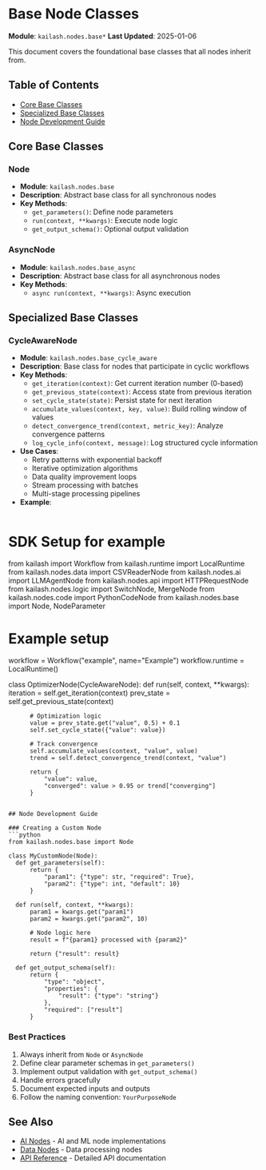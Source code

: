 # Base Node Classes

**Module**: `kailash.nodes.base*`
**Last Updated**: 2025-01-06

This document covers the foundational base classes that all nodes inherit from.

## Table of Contents
- [Core Base Classes](#core-base-classes)
- [Specialized Base Classes](#specialized-base-classes)
- [Node Development Guide](#node-development-guide)

## Core Base Classes

### Node
- **Module**: `kailash.nodes.base`
- **Description**: Abstract base class for all synchronous nodes
- **Key Methods**:
  - `get_parameters()`: Define node parameters
  - `run(context, **kwargs)`: Execute node logic
  - `get_output_schema()`: Optional output validation

### AsyncNode
- **Module**: `kailash.nodes.base_async`
- **Description**: Abstract base class for all asynchronous nodes
- **Key Methods**:
  - `async run(context, **kwargs)`: Async execution

## Specialized Base Classes

### CycleAwareNode
- **Module**: `kailash.nodes.base_cycle_aware`
- **Description**: Base class for nodes that participate in cyclic workflows
- **Key Methods**:
  - `get_iteration(context)`: Get current iteration number (0-based)
  - `get_previous_state(context)`: Access state from previous iteration
  - `set_cycle_state(state)`: Persist state for next iteration
  - `accumulate_values(context, key, value)`: Build rolling window of values
  - `detect_convergence_trend(context, metric_key)`: Analyze convergence patterns
  - `log_cycle_info(context, message)`: Log structured cycle information
- **Use Cases**:
  - Retry patterns with exponential backoff
  - Iterative optimization algorithms
  - Data quality improvement loops
  - Stream processing with batches
  - Multi-stage processing pipelines
- **Example**:
  ```python
# SDK Setup for example
from kailash import Workflow
from kailash.runtime import LocalRuntime
from kailash.nodes.data import CSVReaderNode
from kailash.nodes.ai import LLMAgentNode
from kailash.nodes.api import HTTPRequestNode
from kailash.nodes.logic import SwitchNode, MergeNode
from kailash.nodes.code import PythonCodeNode
from kailash.nodes.base import Node, NodeParameter

# Example setup
workflow = Workflow("example", name="Example")
workflow.runtime = LocalRuntime()

  class OptimizerNode(CycleAwareNode):
      def run(self, context, **kwargs):
          iteration = self.get_iteration(context)
          prev_state = self.get_previous_state(context)

          # Optimization logic
          value = prev_state.get("value", 0.5) + 0.1
          self.set_cycle_state({"value": value})

          # Track convergence
          self.accumulate_values(context, "value", value)
          trend = self.detect_convergence_trend(context, "value")

          return {
              "value": value,
              "converged": value > 0.95 or trend["converging"]
          }

  ```

## Node Development Guide

### Creating a Custom Node
```python
from kailash.nodes.base import Node

class MyCustomNode(Node):
    def get_parameters(self):
        return {
            "param1": {"type": str, "required": True},
            "param2": {"type": int, "default": 10}
        }

    def run(self, context, **kwargs):
        param1 = kwargs.get("param1")
        param2 = kwargs.get("param2", 10)

        # Node logic here
        result = f"{param1} processed with {param2}"

        return {"result": result}

    def get_output_schema(self):
        return {
            "type": "object",
            "properties": {
                "result": {"type": "string"}
            },
            "required": ["result"]
        }

```

### Best Practices
1. Always inherit from `Node` or `AsyncNode`
2. Define clear parameter schemas in `get_parameters()`
3. Implement output validation with `get_output_schema()`
4. Handle errors gracefully
5. Document expected inputs and outputs
6. Follow the naming convention: `YourPurposeNode`

## See Also
- [AI Nodes](02-ai-nodes.md) - AI and ML node implementations
- [Data Nodes](03-data-nodes.md) - Data processing nodes
- [API Reference](../api/03-nodes-base.yaml) - Detailed API documentation
